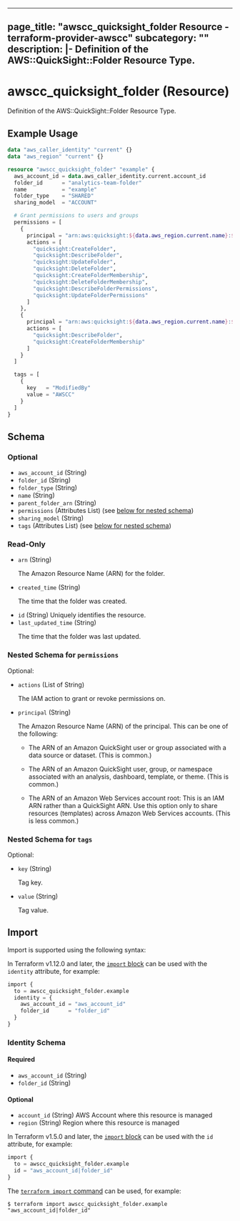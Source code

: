 
---
page_title: "awscc_quicksight_folder Resource - terraform-provider-awscc"
subcategory: ""
description: |-
  Definition of the AWS::QuickSight::Folder Resource Type.
---

# awscc_quicksight_folder (Resource)

Definition of the AWS::QuickSight::Folder Resource Type.

## Example Usage

```terraform
data "aws_caller_identity" "current" {}
data "aws_region" "current" {}

resource "awscc_quicksight_folder" "example" {
  aws_account_id = data.aws_caller_identity.current.account_id
  folder_id      = "analytics-team-folder"
  name           = "example"
  folder_type    = "SHARED"
  sharing_model  = "ACCOUNT"

  # Grant permissions to users and groups
  permissions = [
    {
      principal = "arn:aws:quicksight:${data.aws_region.current.name}:${data.aws_caller_identity.current.account_id}:user/default/analytics-admin"
      actions = [
        "quicksight:CreateFolder",
        "quicksight:DescribeFolder",
        "quicksight:UpdateFolder",
        "quicksight:DeleteFolder",
        "quicksight:CreateFolderMembership",
        "quicksight:DeleteFolderMembership",
        "quicksight:DescribeFolderPermissions",
        "quicksight:UpdateFolderPermissions"
      ]
    },
    {
      principal = "arn:aws:quicksight:${data.aws_region.current.name}:${data.aws_caller_identity.current.account_id}:group/default/analytics-team"
      actions = [
        "quicksight:DescribeFolder",
        "quicksight:CreateFolderMembership"
      ]
    }
  ]

  tags = [
    {
      key   = "ModifiedBy"
      value = "AWSCC"
    }
  ]
}
```

<!-- schema generated by tfplugindocs -->
## Schema

### Optional

- `aws_account_id` (String)
- `folder_id` (String)
- `folder_type` (String)
- `name` (String)
- `parent_folder_arn` (String)
- `permissions` (Attributes List) (see [below for nested schema](#nestedatt--permissions))
- `sharing_model` (String)
- `tags` (Attributes List) (see [below for nested schema](#nestedatt--tags))

### Read-Only

- `arn` (String) <p>The Amazon Resource Name (ARN) for the folder.</p>
- `created_time` (String) <p>The time that the folder was created.</p>
- `id` (String) Uniquely identifies the resource.
- `last_updated_time` (String) <p>The time that the folder was last updated.</p>

<a id="nestedatt--permissions"></a>
### Nested Schema for `permissions`

Optional:

- `actions` (List of String) <p>The IAM action to grant or revoke permissions on.</p>
- `principal` (String) <p>The Amazon Resource Name (ARN) of the principal. This can be one of the
            following:</p>
         <ul>
            <li>
               <p>The ARN of an Amazon QuickSight user or group associated with a data source or dataset. (This is common.)</p>
            </li>
            <li>
               <p>The ARN of an Amazon QuickSight user, group, or namespace associated with an analysis, dashboard, template, or theme. (This is common.)</p>
            </li>
            <li>
               <p>The ARN of an Amazon Web Services account root: This is an IAM ARN rather than a QuickSight
                    ARN. Use this option only to share resources (templates) across Amazon Web Services accounts.
                    (This is less common.) </p>
            </li>
         </ul>


<a id="nestedatt--tags"></a>
### Nested Schema for `tags`

Optional:

- `key` (String) <p>Tag key.</p>
- `value` (String) <p>Tag value.</p>

## Import

Import is supported using the following syntax:

In Terraform v1.12.0 and later, the [`import` block](https://developer.hashicorp.com/terraform/language/import) can be used with the `identity` attribute, for example:

```terraform
import {
  to = awscc_quicksight_folder.example
  identity = {
    aws_account_id = "aws_account_id"
    folder_id      = "folder_id"
  }
}
```

<!-- schema generated by tfplugindocs -->
### Identity Schema

#### Required

- `aws_account_id` (String)
- `folder_id` (String)

#### Optional

- `account_id` (String) AWS Account where this resource is managed
- `region` (String) Region where this resource is managed

In Terraform v1.5.0 and later, the [`import` block](https://developer.hashicorp.com/terraform/language/import) can be used with the `id` attribute, for example:

```terraform
import {
  to = awscc_quicksight_folder.example
  id = "aws_account_id|folder_id"
}
```

The [`terraform import` command](https://developer.hashicorp.com/terraform/cli/commands/import) can be used, for example:

```shell
$ terraform import awscc_quicksight_folder.example "aws_account_id|folder_id"
```
